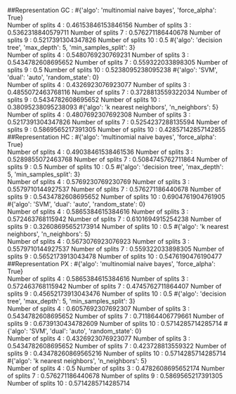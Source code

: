 ##Representation GC :
#{'algo': 'multinomial naive bayes', 'force_alpha': True}  
Number of splits 4 :
0.46153846153846156
Number of splits 3 :
0.5362318840579711
Number of splits 7 :
0.576271186440678
Number of splits 9 :
0.5217391304347826
Number of splits 10 :
0.5
#{'algo': 'decision tree', 'max_depth': 5, 'min_samples_split': 3}  
Number of splits 4 :
0.5480769230769231
Number of splits 3 :
0.5434782608695652
Number of splits 7 :
0.559322033898305
Number of splits 9 :
0.5
Number of splits 10 :
0.5238095238095238
#{'algo': 'SVM', 'dual': 'auto', 'random_state': 0}  
Number of splits 4 :
0.4326923076923077
Number of splits 3 :
0.4855072463768116
Number of splits 7 :
0.3728813559322034
Number of splits 9 :
0.5434782608695652
Number of splits 10 :
0.38095238095238093
#{'algo': 'k nearest neighbors', 'n_neighbors': 5}  
Number of splits 4 :
0.4807692307692308
Number of splits 3 :
0.5217391304347826
Number of splits 7 :
0.5254237288135594
Number of splits 9 :
0.5869565217391305
Number of splits 10 :
0.42857142857142855
##Representation HC :
#{'algo': 'multinomial naive bayes', 'force_alpha': True}  
Number of splits 4 :
0.49038461538461536
Number of splits 3 :
0.5289855072463768
Number of splits 7 :
0.5084745762711864
Number of splits 9 :
0.5
Number of splits 10 :
0.5
#{'algo': 'decision tree', 'max_depth': 5, 'min_samples_split': 3}  
Number of splits 4 :
0.5769230769230769
Number of splits 3 :
0.5579710144927537
Number of splits 7 :
0.576271186440678
Number of splits 9 :
0.5434782608695652
Number of splits 10 :
0.6904761904761905
#{'algo': 'SVM', 'dual': 'auto', 'random_state': 0}  
Number of splits 4 :
0.5865384615384616
Number of splits 3 :
0.572463768115942
Number of splits 7 :
0.6101694915254238
Number of splits 9 :
0.32608695652173914
Number of splits 10 :
0.5
#{'algo': 'k nearest neighbors', 'n_neighbors': 5}  
Number of splits 4 :
0.5673076923076923
Number of splits 3 :
0.5579710144927537
Number of splits 7 :
0.559322033898305
Number of splits 9 :
0.5652173913043478
Number of splits 10 :
0.5476190476190477
##Representation PX :
#{'algo': 'multinomial naive bayes', 'force_alpha': True}  
Number of splits 4 :
0.5865384615384616
Number of splits 3 :
0.572463768115942
Number of splits 7 :
0.4745762711864407
Number of splits 9 :
0.45652173913043476
Number of splits 10 :
0.5
#{'algo': 'decision tree', 'max_depth': 5, 'min_samples_split': 3}  
Number of splits 4 :
0.6057692307692307
Number of splits 3 :
0.5434782608695652
Number of splits 7 :
0.711864406779661
Number of splits 9 :
0.6739130434782609
Number of splits 10 :
0.5714285714285714
#{'algo': 'SVM', 'dual': 'auto', 'random_state': 0}  
Number of splits 4 :
0.4326923076923077
Number of splits 3 :
0.5434782608695652
Number of splits 7 :
0.423728813559322
Number of splits 9 :
0.43478260869565216
Number of splits 10 :
0.5714285714285714
#{'algo': 'k nearest neighbors', 'n_neighbors': 5}  
Number of splits 4 :
0.5
Number of splits 3 :
0.4782608695652174
Number of splits 7 :
0.576271186440678
Number of splits 9 :
0.5869565217391305
Number of splits 10 :
0.5714285714285714

